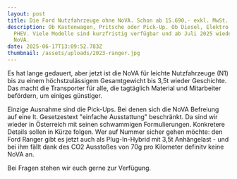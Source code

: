 ```yaml
---
layout: post
title: Die Ford Nutzfahrzeuge ohne NoVA. Schon ab 15.690,- exkl. MwSt.
description: Ob Kastenwagen, Pritsche oder Pick-Up. Ob Diesel, Elektro oder
  PHEV. Viele Modelle sind kurzfristig verfügbar und ab Juli 2025 wieder ohne
  NoVA.
date: 2025-06-17T13:09:52.783Z
thumbnail: /assets/uploads/2023-ranger.jpg
---
```

Es hat lange gedauert, aber jetzt ist die NoVA für leichte Nutzfahrzeuge (N1) bis zu einem höchstzulässigem Gesamtgewicht bis 3,5t wieder Geschichte. Das macht die Transporter für alle, die tagtäglich Material und Mitarbeiter befördern, um einiges günstiger.

Einzige Ausnahme sind die Pick-Ups. Bei denen sich die NoVA Befreiung auf eine lt. Gesetzestext "einfache Ausstattung" beschränkt. Da sind wir wieder in Österreich mit seinen schwammigen Formulierungen. Konkretere Details sollen in Kürze folgen. Wer auf Nummer sicher gehen möchte: den Ford Ranger gibt es jetzt  auch als Plug-In-Hybrid mit 3,5t Anhängelast - und bei ihm fällt dank des CO2 Ausstoßes von 70g pro Kilometer definitv keine NoVA an.

Bei Fragen stehen wir euch gerne zur Verfügung.